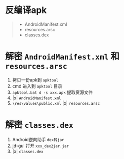 # 反编译apk
> - AndroidManifest.xml
> - resources.arsc
> - classes.dex

# 解密 `AndroidManifest.xml` 和 `resources.arsc`
1. 拷贝一份apk到 `apktool`
2. cmd 进入到 `apktool` 目录
3. `apktool.bat d -s xxx.apk` 提取资源文件
4. |x| `AndroidManifest.xml`
5. `\res\values\public.xml` |x| `resources.arsc`

# 解密 `classes.dex`
1. Android逆向助手 `dex转jar`
2. jd-gui 打开 `xxx_dex2jar.jar`
3. |x| `classes.dex`